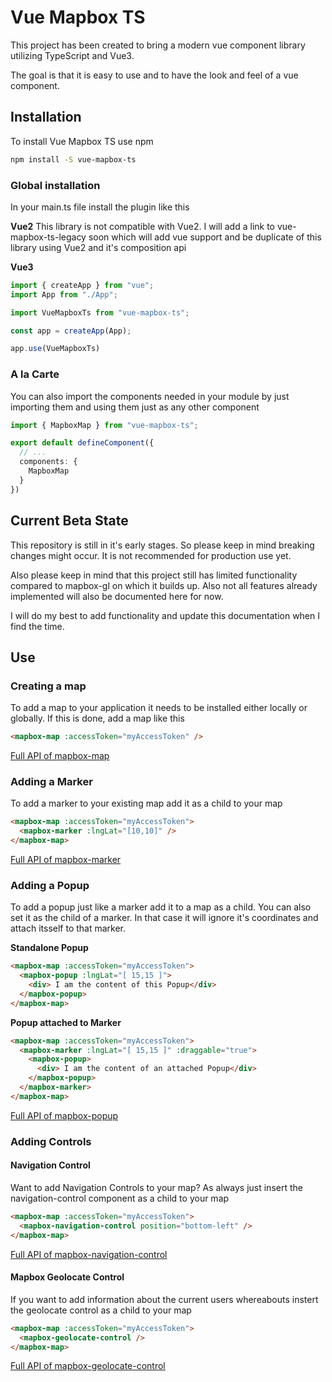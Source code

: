 # Vue Mapbox TS

This project has been created to bring a modern vue component library utilizing TypeScript and Vue3.

The goal is that it is easy to use and to have the look and feel of a vue component.


## Installation

To install Vue Mapbox TS use npm
```sh
npm install -S vue-mapbox-ts
```

### Global installation
In your main.ts file install the plugin like this 

**Vue2**
This library is not compatible with Vue2. I will add a link to vue-mapbox-ts-legacy soon which will add vue support and be duplicate of this library using Vue2 and it's composition api

**Vue3**
```ts
import { createApp } from "vue";
import App from "./App";

import VueMapboxTs from "vue-mapbox-ts";

const app = createApp(App);

app.use(VueMapboxTs)
```

### A la Carte
You can also import the components needed in your module by just importing them and using them just as any other component

```ts
import { MapboxMap } from "vue-mapbox-ts";

export default defineComponent({
  // ...
  components: {
    MapboxMap
  }
})
```

## Current Beta State
This repository is still in it's early stages. So please keep in mind breaking changes might occur. It is not recommended for production use yet.

Also please keep in mind that this project still has limited functionality compared to mapbox-gl on which it builds up. Also not all features already implemented will also be documented here for now.

I will do my best to add functionality and update this documentation when I find the time.


## Use

### Creating a map
To add a map to your application it needs to be installed either locally or globally. If this is done, add a map like this

```html
<mapbox-map :accessToken="myAccessToken" />
```

[Full API of mapbox-map](./documentation/MapboxMap.md)

### Adding a Marker
To add a marker to your existing map add it as a child to your map
```html
<mapbox-map :accessToken="myAccessToken">
  <mapbox-marker :lngLat="[10,10]" />
</mapbox-map>
```

[Full API of mapbox-marker](./documentation/MapboxMarker.md)

### Adding a Popup
To add a popup just like a marker add it to a map as a child. You can also set it as the child of a marker. In that case it will ignore it's coordinates and attach itsself to that marker.

**Standalone Popup**
```html
<mapbox-map :accessToken="myAccessToken">
  <mapbox-popup :lngLat="[ 15,15 ]">
    <div> I am the content of this Popup</div>
  </mapbox-popup>
</mapbox-map>
```

**Popup attached to Marker**
```html
<mapbox-map :accessToken="myAccessToken">
  <mapbox-marker :lngLat="[ 15,15 ]" :draggable="true">
    <mapbox-popup>
      <div> I am the content of an attached Popup</div>
    </mapbox-popup>
  </mapbox-marker>
</mapbox-map>
```

[Full API of mapbox-popup](./documentation/MapboxPopup.md)


### Adding Controls

#### Navigation Control

Want to add Navigation Controls to your map? As always just insert the navigation-control component as a child to your map

```html
<mapbox-map :accessToken="myAccessToken">
  <mapbox-navigation-control position="bottom-left" />
</mapbox-map>
```

[Full API of mapbox-navigation-control](./documentation/MapboxNavigationControl.md)

#### Mapbox Geolocate Control
If you want to add information about the current users whereabouts instert the geolocate control as a child to your map

```html
<mapbox-map :accessToken="myAccessToken">
  <mapbox-geolocate-control />
</mapbox-map>

```
[Full API of mapbox-geolocate-control](./documentation/MapboxGeolocateControl.md)

[repository]: .